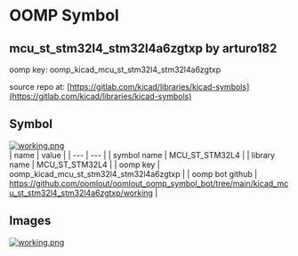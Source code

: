 # OOMP Symbol  
## mcu_st_stm32l4_stm32l4a6zgtxp  by arturo182  
  
oomp key: oomp_kicad_mcu_st_stm32l4_stm32l4a6zgtxp  
  
source repo at: [https://gitlab.com/kicad/libraries/kicad-symbols](https://gitlab.com/kicad/libraries/kicad-symbols)  
## Symbol  
  
[![working.png](working_600.png)](working.png)  
| name | value | 
| --- | --- | 
| symbol name | MCU_ST_STM32L4 | 
| library name | MCU_ST_STM32L4 | 
| oomp key | oomp_kicad_mcu_st_stm32l4_stm32l4a6zgtxp | 
| oomp bot github | https://github.com/oomlout/oomlout_oomp_symbol_bot/tree/main/kicad_mcu_st_stm32l4_stm32l4a6zgtxp/working | 
## Images  
  
[![working.png](working_140.png)](working.png)  
